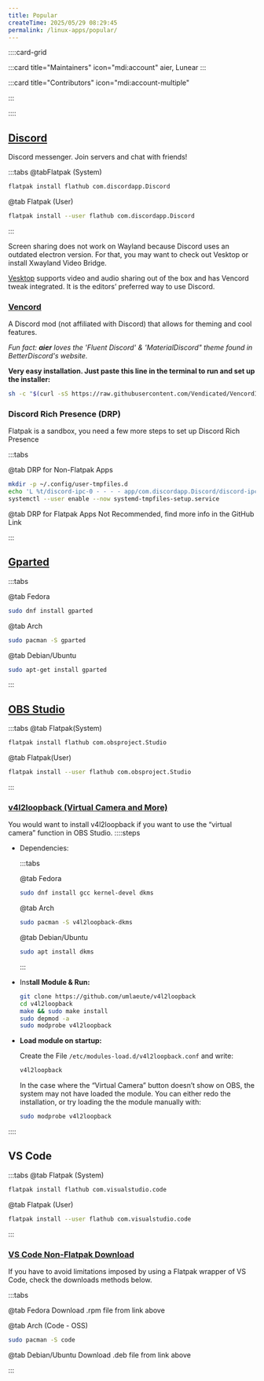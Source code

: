 ```yaml
---
title: Popular
createTime: 2025/05/29 08:29:45
permalink: /linux-apps/popular/
---
```


::::card-grid

:::card title="Maintainers" icon="mdi:account"
aier, Lunear
:::

:::card title="Contributors" icon="mdi:account-multiple"

<!-- add name here -->

:::

::::

## [Discord](https://flathub.org/apps/com.discordapp.Discord)

Discord messenger. Join servers and chat with friends!

:::tabs
@tabFlatpak (System)

```bash
flatpak install flathub com.discordapp.Discord
```

@tab Flatpak (User)

```bash
flatpak install --user flathub com.discordapp.Discord
```

:::

Screen sharing does not work on Wayland because Discord uses an outdated electron version. For that, you may want to check out Vesktop or install Xwayland Video Bridge.

[Vesktop](./editors-choice.md#vesktop) supports video and audio sharing out of the box and has Vencord tweak integrated. It is the editors’ preferred way to use Discord.

### [Vencord](https://vencord.dev/download/)

A Discord mod (not affiliated with Discord) that allows for theming and cool features.

_Fun fact: **aier** loves the 'Fluent Discord' & 'MaterialDiscord" theme found in BetterDiscord's website._

**Very easy installation. Just paste this line in the terminal to run and set up the installer:**

```bash
sh -c "$(curl -sS https://raw.githubusercontent.com/Vendicated/VencordInstaller/main/install.sh)"
```

### Discord Rich Presence (DRP)

Flatpak is a sandbox, you need a few more steps to set up Discord Rich Presence

:::tabs

@tab DRP for Non-Flatpak Apps

```bash
mkdir -p ~/.config/user-tmpfiles.d
echo 'L %t/discord-ipc-0 - - - - app/com.discordapp.Discord/discord-ipc-0' > ~/.config/user-tmpfiles.d/discord-rpc.conf
systemctl --user enable --now systemd-tmpfiles-setup.service
```

@tab DRP for Flatpak Apps
Not Recommended, find more info in the GitHub Link

:::

## [Gparted](https://gparted.org/download.php)

:::tabs

@tab Fedora

```bash
sudo dnf install gparted
```

@tab Arch

```bash
sudo pacman -S gparted
```

@tab Debian/Ubuntu

```bash
sudo apt-get install gparted
```

:::

## [OBS Studio](https://flathub.org/apps/com.obsproject.Studio)

:::tabs
@tab Flatpak(System)

```bash
flatpak install flathub com.obsproject.Studio
```

@tab Flatpak(User)

```bash
flatpak install --user flathub com.obsproject.Studio
```

:::

### [v4l2loopback (Virtual Camera and More)](https://github.com/umlaeute/v4l2loopback)

You would want to install v4l2loopback if you want to use the “virtual camera” function in OBS Studio.
::::steps

- Dependencies:

  :::tabs

  @tab Fedora

  ```bash
  sudo dnf install gcc kernel-devel dkms
  ```

  @tab Arch

  ```bash
  sudo pacman -S v4l2loopback-dkms
  ```

  @tab Debian/Ubuntu

  ```bash
  sudo apt install dkms
  ```

  :::

- Ins**tall Module & Run:**

  ```bash
  git clone https://github.com/umlaeute/v4l2loopback
  cd v4l2loopback
  make && sudo make install
  sudo depmod -a
  sudo modprobe v4l2loopback
  ```

- **Load module on startup:**

  Create the File `/etc/modules-load.d/v4l2loopback.conf` and write:

  ```bash
  v4l2loopback
  ```

  In the case where the “Virtual Camera” button doesn’t show on OBS, the system may not have loaded the module. You can either redo the installation, or try loading the the module manually with:

  ```bash
  sudo modprobe v4l2loopback
  ```

::::

## VS Code

:::tabs
@tab Flatpak (System)

```bash
flatpak install flathub com.visualstudio.code
```

@tab Flatpak (User)

```bash
flatpak install --user flathub com.visualstudio.code
```

:::

### [VS Code Non-Flatpak Download](https://code.visualstudio.com/Download)

If you have to avoid limitations imposed by using a Flatpak wrapper of VS Code, check the downloads methods below.

:::tabs

@tab Fedora
Download .rpm file from link above

@tab Arch (Code - OSS)

```bash
sudo pacman -S code
```

@tab Debian/Ubuntu
Download .deb file from link above

:::
